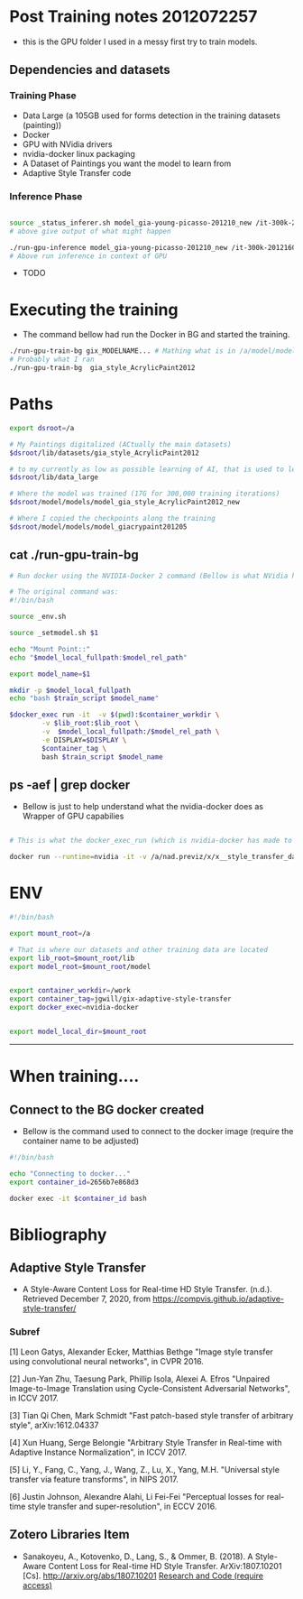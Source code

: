 # Post Training notes 2012072257

* this is the GPU folder I used in a messy first try to train models.

## Dependencies and datasets

### Training Phase

* Data Large (a 105GB used for forms detection in the training datasets (painting))
* Docker
* GPU with NVidia drivers
* nvidia-docker linux packaging
* A Dataset of Paintings you want the model to learn from
* Adaptive Style Transfer code

### Inference Phase

```sh

source _status_inferer.sh model_gia-young-picasso-201210_new /it-300k-2012160311
# above give output of what might happen

./run-gpu-inference model_gia-young-picasso-201210_new /it-300k-2012160311
# Above run inference in context of GPU

```

* TODO


# Executing the training

* The command bellow had run the Docker in BG and  started the training.

```sh
./run-gpu-train-bg gix_MODELNAME... # Mathing what is in /a/model/models (where path will be)
# Probably what I ran
./run-gpu-train-bg  gia_style_AcrylicPaint2012

```

# Paths

```sh
export dsroot=/a

# My Paintings digitalized (ACtually the main datasets)
$dsroot/lib/datasets/gia_style_AcrylicPaint2012

# to my currently as low as possible learning of AI, that is used to learn about structures that we might find into my painting for segmentation before the style is applied, who knows, we need it !!! :)
$dsroot/lib/data_large

# Where the model was trained (17G for 300,000 training iterations)
$dsroot/model/models/model_gia_style_AcrylicPaint2012_new

# Where I copied the checkpoints along the training
$dsroot/model/models/model_giacrypaint201205 

```


## cat ./run-gpu-train-bg

```sh
# Run docker using the NVIDIA-Docker 2 command (Bellow is what NVidia had ran)

# The original command was: 
#!/bin/bash

source _env.sh

source _setmodel.sh $1

echo "Mount Point::"
echo "$model_local_fullpath:$model_rel_path"

export model_name=$1

mkdir -p $model_local_fullpath
echo "bash $train_script $model_name"

$docker_exec run -it  -v $(pwd):$container_workdir \
        -v $lib_root:$lib_root \
        -v  $model_local_fullpath:/$model_rel_path \
        -e DISPLAY=$DISPLAY \
        $container_tag \
        bash $train_script $model_name


```


## ps -aef | grep docker


* Bellow is just to help understand what the nvidia-docker does as Wrapper of GPU capabilies


```sh

# This is what the docker_exec_run (which is nvidia-docker has made to run the container with GPU support)

docker run --runtime=nvidia -it -v /a/nad.previz/x/x__style_transfer_darkat__2010251156/dockers/jgwill-ai-tf1.12-cuda/gix-adaptive-style-transfer:/work -v /a/lib:/a/lib -v /a/model/models/model_gia_style_AcrylicPaint2012_new:/model/models/model_gia_style_AcrylicPaint2012_new -e DISPLAY=10.10.23.194:0.0 jgwill/gix-adaptive-style-transfer bash ./trainer.sh gia_style_AcrylicPaint2012


```
# ENV

```sh
#!/bin/bash

export mount_root=/a

# That is where our datasets and other training data are located
export lib_root=$mount_root/lib
export model_root=$mount_root/model


export container_workdir=/work
export container_tag=jgwill/gix-adaptive-style-transfer
export docker_exec=nvidia-docker


export model_local_dir=$mount_root

```

----

# When training....

## Connect to the BG docker created

* Bellow is the command used to connect to the docker image (require the container name to be adjusted)

```sh
#!/bin/bash

echo "Connecting to docker..."
export container_id=2656b7e868d3

docker exec -it $container_id bash
```



# Bibliography

## Adaptive Style Transfer


* A Style-Aware Content Loss for Real-time HD Style Transfer. (n.d.). Retrieved December 7, 2020, from https://compvis.github.io/adaptive-style-transfer/


### Subref

[1] Leon Gatys, Alexander Ecker, Matthias Bethge "Image style transfer using convolutional neural networks", in CVPR 2016.

[2] Jun-Yan Zhu, Taesung Park, Phillip Isola, Alexei A. Efros "Unpaired Image-to-Image Translation using Cycle-Consistent Adversarial Networks", in ICCV 2017.

[3] Tian Qi Chen, Mark Schmidt "Fast patch-based style transfer of arbitrary style", arXiv:1612.04337

[4] Xun Huang, Serge Belongie "Arbitrary Style Transfer in Real-time with Adaptive Instance Normalization", in ICCV 2017.

[5] Li, Y., Fang, C., Yang, J., Wang, Z., Lu, X., Yang, M.H. "Universal style transfer via feature transforms", in NIPS 2017.

[6] Justin Johnson, Alexandre Alahi, Li Fei-Fei "Perceptual losses for real-time style transfer and super-resolution", in ECCV 2016.

## Zotero Libraries Item

* Sanakoyeu, A., Kotovenko, D., Lang, S., & Ommer, B. (2018). A Style-Aware Content Loss for Real-time HD Style Transfer. ArXiv:1807.10201 [Cs]. http://arxiv.org/abs/1807.10201
[Research and Code (require access) ](http://zotero.org/users/180474/items/AR8HXJRW)



